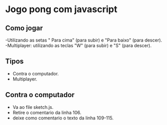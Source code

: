 # Jogo pong com javascript

## Como jogar 

-Utilizando as setas " Para cima" (para subir) e "Para baixo" (para descer).
-Multiplayer: utilizando as teclas "W" (para subir) e "S" (para descer).

## Tipos

- Contra o computador. 
- Multiplayer.

## Contra o computador 
- Va ao file sketch.js.
- Retire o comentario da linha 106.
- deixe como comentario o texto da linha 109-115.

